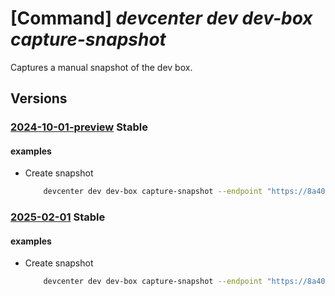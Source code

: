 # [Command] _devcenter dev dev-box capture-snapshot_

Captures a manual snapshot of the dev box.

## Versions

### [2024-10-01-preview](/Resources/data-plane/microsoft.devcenter/L3Byb2plY3RzL3t9L3VzZXJzL3t9L2RldmJveGVzL3t9OmNhcHR1cmVzbmFwc2hvdA==/2024-10-01-preview.xml) **Stable**

<!-- data-plane:microsoft.devcenter /projects/{}/users/{}/devboxes/{}:capturesnapshot 2024-10-01-preview -->

#### examples

- Create snapshot
    ```bash
        devcenter dev dev-box capture-snapshot --endpoint "https://8a40af38-3b4c-4672-a6a4-5e964b1870ed-contosodevcenter.centralus.devcenter.azure.com/" --project-name "DevProject" --name "myDevBox" --user-id "00000000-0000-0000-0000-000000000000"
    ```

### [2025-02-01](/Resources/data-plane/microsoft.devcenter/L3Byb2plY3RzL3t9L3VzZXJzL3t9L2RldmJveGVzL3t9OmNhcHR1cmVzbmFwc2hvdA==/2025-02-01.xml) **Stable**

<!-- data-plane:microsoft.devcenter /projects/{}/users/{}/devboxes/{}:capturesnapshot 2025-02-01 -->

#### examples

- Create snapshot
    ```bash
        devcenter dev dev-box capture-snapshot --endpoint "https://8a40af38-3b4c-4672-a6a4-5e964b1870ed-contosodevcenter.centralus.devcenter.azure.com/" --project-name "DevProject" --name "myDevBox" --user-id "00000000-0000-0000-0000-000000000000"
    ```
